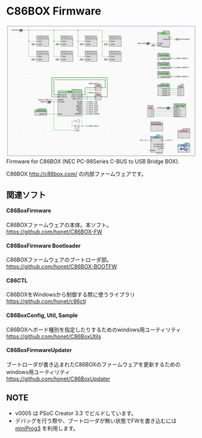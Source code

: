 # C86BOX Firmware
<img src="https://github.com/honet/C86BOX-FW/raw/master/doc/topdesign.jpg" width=800>
Firmware for C86BOX (NEC PC-98Series C-BUS to USB Bridge BOX).   

C86BOX http://c86box.com/ の内部ファームウェアです。


## 関連ソフト
#### C86BoxFirmware
C86BOXファームウェアの本体。本ソフト。  
https://github.com/honet/C86BOX-FW

#### C86BoxFirmware Bootloader 
C86BOXファームウェアのブートローダ部。  
https://github.com/honet/C86BOX-BOOTFW

#### C86CTL
C86BOXをWindowsから制御する際に使うライブラリ  
https://github.com/honet/c86ctl

#### C86BoxConfig, Util, Sample
C86BOXへボード種別を指定したりするためのwindows用ユーティリティ  
https://github.com/honet/C86BoxUtils

#### C86BoxFirmwareUpdater
ブートローダが書き込まれたC86BOXのファームウェアを更新するためのwindows用ユーティリティ  
https://github.com/honet/C86BoxUpdater




## NOTE
- v0005 は PSoC Creator 3.3 でビルドしています。
- デバッグを行う際や、ブートローダが無い状態でFWを書き込むには
[miniProg3](https://japan.cypress.com/documentation/development-kitsboards/cy8ckit-002-psoc-miniprog3-program-and-debug-kit
)
を利用します。
